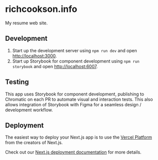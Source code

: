 # richcookson.info

My resume web site.

## Development

1. Start up the development server using `npm run dev` and open [http://localhost:3000](http://localhost:3000).
2. Start up Storybook for component development using `npm run storybook` and open [http://localhost:6007](http://localhost:6007).

## Testing

This app uses Storybook for component development, publishing to Chromatic on each PR to automate visual and interaction tests. This also allows integration of Storybook with Figma for a seamless design / development workflow.

## Deployment

The easiest way to deploy your Next.js app is to use the [Vercel Platform](https://vercel.com/new?utm_medium=default-template&filter=next.js&utm_source=create-next-app&utm_campaign=create-next-app-readme) from the creators of Next.js.

Check out our [Next.js deployment documentation](https://nextjs.org/docs/deployment) for more details.

